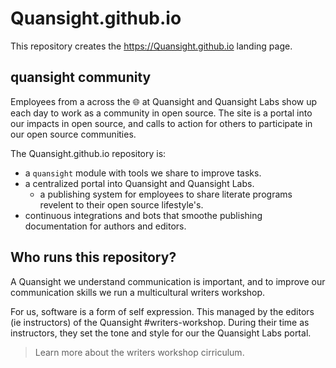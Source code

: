 # Quansight.github.io

This repository creates the https://Quansight.github.io landing page.

## quansight community

Employees from a across the 🌐 at Quansight and Quansight Labs show up each day to work as a community in open source. The site is a portal into our impacts in open source, and calls to action for others to participate in our open source communities.

The Quansight.github.io repository is:
* a `quansight` module with tools we share to improve tasks.
* a centralized portal into Quansight and Quansight Labs.
    * a publishing system for employees to share literate programs revelent to their open source lifestyle's.
* continuous integrations and bots that smoothe publishing documentation for authors and editors.

## Who runs this repository?

A Quansight we understand communication is important, and to improve our communication skills we run a multicultural writers workshop. 

For us, software is a form of self expression. This managed by the editors (ie instructors) of the Quansight #writers-workshop. During their time as instructors, they set the tone and style for our the Quansight Labs portal.

> Learn more about the writers workshop cirriculum.
